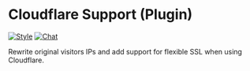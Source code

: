 # Cloudflare Support (Plugin)

[![Style](https://github.styleci.io/repos/243760044/shield)](https://github.styleci.io/repos/243760044)
[![Chat](https://img.shields.io/discord/625774284823986183?color=5865f2&label=Discord&logo=discord&logoColor=fff&style=flat-square)](https://azuriom.com/discord)

Rewrite original visitors IPs and add support for flexible SSL when using Cloudflare.
